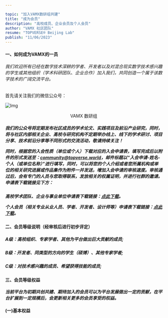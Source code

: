 ```yaml
---

topic: "加入VAMX数研组共建"
title: "成为会员"
description: "高校成员、企业会员及个人会员"
author: "VAMX 社区团队"
resume: "TOPVERSE® Beijing Lab"
publish: "11/06/2023"
---
```


<h4> 
一、如何成为VAMX的一员 
</h4>   

<h6>我们欢迎所有已经在数字技术深耕的学者、开发者以及对混合现实数字技术感兴趣的学生或其他组织（学术科研团队、企业合作）加入我们，共同创造一个属于该数字技术的广阔交流平台。 </h6>


首先请关注我们的微信公众号：  

<p align="center">

![Img](/imgs/Community/wechat.jpg)
</p>
<div align="center">
VAMX 数研组

</div> 


<h5>我们的公众号将定期发布社区成员的学术论文、实践项目及前沿产业研究，同时，将与社区内部相关企业、高校与研究机构不定期举办线上、线下的学术研讨、项目分享、技术前沿分享等不同形式的交流活动，敬请持续关注！  

同时，根据您的入会性质（单位或个人）下载对应的入会申请表，填写完成后以附件的形式发送至：community@topverse.world，邮件标题以“入会申请-姓名-个人（或单位名称）”进行填写，同时，可以将您的个人介绍或者您所属机构或单位的相关研究进展或作品集作为附件一并发送，增加入会申请的审核速度。审核通过后，会有专门的人员与您取得联系，发放相关的权属证明，并进行社群的邀请。申请表下载链接见下方：</h5>

<h5>

高校学术团队、企业与事业单位申请表下载链接：**[点此下载](https://pan.baidu.com/s/17lN9JW2ucx9ot5haPM3HIg?pwd=wray)**。  

个人会员（相关专业从业人员、学者、开发者、设计师等）申请表下载链接：**[点此下载](https://pan.baidu.com/s/1TeuRIsXOsAL1lWapnMwICA?pwd=a7j9)**。

</h5>

<h4>二、会员等级说明（经审核后进行初步评定）</h4> 

<h5> 
A级：高校组织、专家学者、其他为平台做出巨大贡献的成员;
</h5>

<h5> 
B级：开发者、同类型的方向的学生（硕博）、其他专家学者;
</h5> 


<h5> 
C级：对技术感兴趣的成员、希望获得技能的成员;
</h5>

<h4>三、会员等级权益</h4> 

***当前平台为初期共创共建、期待加入的会员可以为平台发展做出一定的贡献，在平台扩展到一定规模后，会更新相关更多的会员享受的权益。***

<h4>(一)基本权益</h4> 


  
